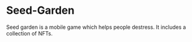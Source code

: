 # Seed-Garden
Seed garden is a mobile game which helps people destress. It includes a collection of NFTs.
